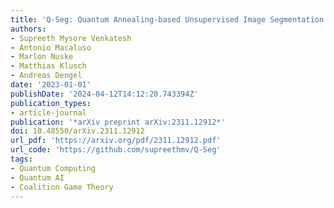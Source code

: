 ```yaml
---
title: 'Q-Seg: Quantum Annealing-based Unsupervised Image Segmentation'
authors:
- Supreeth Mysore Venkatesh
- Antonio Macaluso
- Marlon Nuske
- Matthias Klusch
- Andreas Dengel
date: '2023-01-01'
publishDate: '2024-04-12T14:12:20.743394Z'
publication_types:
- article-journal
publication: '*arXiv preprint arXiv:2311.12912*'
doi: 10.48550/arXiv.2311.12912
url_pdf: 'https://arxiv.org/pdf/2311.12912.pdf'
url_code: 'https://github.com/supreethmv/Q-Seg'
tags:
- Quantum Computing
- Quantum AI
- Coalition Game Theory
---
```

